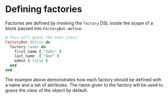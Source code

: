 # Defining factories

Factories are defined by invoking the `factory` DSL inside the scope of a block passed into `FactoryBot.define`:

```ruby
# This will guess the User class
FactoryBot.define do
  factory :user do
    first_name { "John" }
    last_name  { "Doe" }
    admin { false }
  end
end
```

The example above demonstrates how each factory should be defined with a name and a set of attributes. The name given to the factory will be used to guess the class of the object by default.